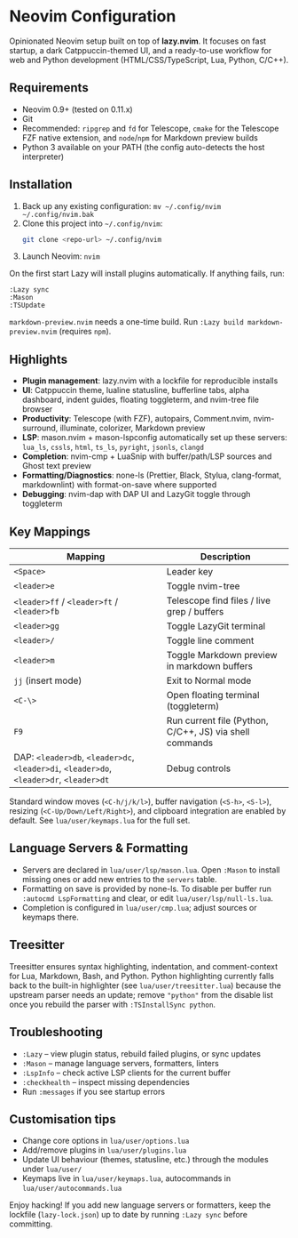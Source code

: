 # Neovim Configuration

Opinionated Neovim setup built on top of **lazy.nvim**. It focuses on fast startup, a dark Catppuccin-themed UI, and a ready-to-use workflow for web and Python development (HTML/CSS/TypeScript, Lua, Python, C/C++).

## Requirements

- Neovim 0.9+ (tested on 0.11.x)
- Git
- Recommended: `ripgrep` and `fd` for Telescope, `cmake` for the Telescope FZF native extension, and `node`/`npm` for Markdown preview builds
- Python 3 available on your PATH (the config auto-detects the host interpreter)

## Installation

1. Back up any existing configuration: `mv ~/.config/nvim ~/.config/nvim.bak`
2. Clone this project into `~/.config/nvim`:
   ```bash
   git clone <repo-url> ~/.config/nvim
   ```
3. Launch Neovim: `nvim`

On the first start Lazy will install plugins automatically. If anything fails, run:

```vim
:Lazy sync
:Mason
:TSUpdate
```

`markdown-preview.nvim` needs a one-time build. Run `:Lazy build markdown-preview.nvim` (requires `npm`).

## Highlights

- **Plugin management**: lazy.nvim with a lockfile for reproducible installs
- **UI**: Catppuccin theme, lualine statusline, bufferline tabs, alpha dashboard, indent guides, floating toggleterm, and nvim-tree file browser
- **Productivity**: Telescope (with FZF), autopairs, Comment.nvim, nvim-surround, illuminate, colorizer, Markdown preview
- **LSP**: mason.nvim + mason-lspconfig automatically set up these servers: `lua_ls`, `cssls`, `html`, `ts_ls`, `pyright`, `jsonls`, `clangd`
- **Completion**: nvim-cmp + LuaSnip with buffer/path/LSP sources and Ghost text preview
- **Formatting/Diagnostics**: none-ls (Prettier, Black, Stylua, clang-format, markdownlint) with format-on-save where supported
- **Debugging**: nvim-dap with DAP UI and LazyGit toggle through toggleterm

## Key Mappings

| Mapping                                                                                 | Description                                             |
| --------------------------------------------------------------------------------------- | ------------------------------------------------------- |
| `<Space>`                                                                               | Leader key                                              |
| `<leader>e`                                                                             | Toggle nvim-tree                                        |
| `<leader>ff` / `<leader>ft` / `<leader>fb`                                              | Telescope find files / live grep / buffers              |
| `<leader>gg`                                                                            | Toggle LazyGit terminal                                 |
| `<leader>/`                                                                             | Toggle line comment                                     |
| `<leader>m`                                                                             | Toggle Markdown preview in markdown buffers             |
| `jj` (insert mode)                                                                      | Exit to Normal mode                                     |
| `<C-\>`                                                                                 | Open floating terminal (toggleterm)                     |
| `F9`                                                                                    | Run current file (Python, C/C++, JS) via shell commands |
| DAP: `<leader>db`, `<leader>dc`, `<leader>di`, `<leader>do`, `<leader>dr`, `<leader>dt` | Debug controls                                          |

Standard window moves (`<C-h/j/k/l>`), buffer navigation (`<S-h>`, `<S-l>`), resizing (`<C-Up/Down/Left/Right>`), and clipboard integration are enabled by default. See `lua/user/keymaps.lua` for the full set.

## Language Servers & Formatting

- Servers are declared in `lua/user/lsp/mason.lua`. Open `:Mason` to install missing ones or add new entries to the `servers` table.
- Formatting on save is provided by none-ls. To disable per buffer run `:autocmd LspFormatting` and clear, or edit `lua/user/lsp/null-ls.lua`.
- Completion is configured in `lua/user/cmp.lua`; adjust sources or keymaps there.

## Treesitter

Treesitter ensures syntax highlighting, indentation, and comment-context for Lua, Markdown, Bash, and Python. Python highlighting currently falls back to the built-in highlighter (see `lua/user/treesitter.lua`) because the upstream parser needs an update; remove `"python"` from the disable list once you rebuild the parser with `:TSInstallSync python`.

## Troubleshooting

- `:Lazy` – view plugin status, rebuild failed plugins, or sync updates
- `:Mason` – manage language servers, formatters, linters
- `:LspInfo` – check active LSP clients for the current buffer
- `:checkhealth` – inspect missing dependencies
- Run `:messages` if you see startup errors

## Customisation tips

- Change core options in `lua/user/options.lua`
- Add/remove plugins in `lua/user/plugins.lua`
- Update UI behaviour (themes, statusline, etc.) through the modules under `lua/user/`
- Keymaps live in `lua/user/keymaps.lua`, autocommands in `lua/user/autocommands.lua`

Enjoy hacking! If you add new language servers or formatters, keep the lockfile (`lazy-lock.json`) up to date by running `:Lazy sync` before committing.
